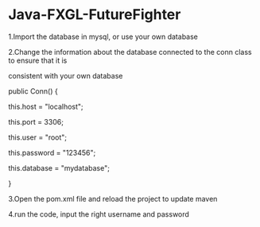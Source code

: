 # Java-FXGL-FutureFighter
1.Import the database in mysql, or use your own database


2.Change the information about the database connected to the conn class to ensure that it is

consistent with your own database

public Conn() {

this.host = "localhost";

this.port = 3306;

this.user = "root";

this.password = "123456";

this.database = "mydatabase";

}

3.Open the pom.xml file and reload the project to update maven

4.run the code, input the right username and password
